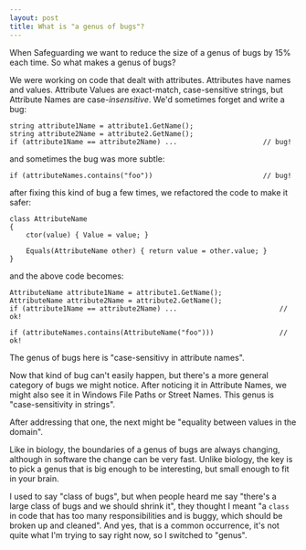 ```yaml
---
layout: post
title: What is "a genus of bugs"?
---
```


When Safeguarding we want to reduce the size of a genus of bugs by 15% each time. So what makes a genus of bugs?

We were working on code that dealt with attributes. Attributes have names and values. Attribute Values are exact-match, case-sensitive strings, but Attribute Names are case-_insensitive_. We'd sometimes forget and write a bug:

```
string attribute1Name = attribute1.GetName();
string attribute2Name = attribute2.GetName();
if (attribute1Name == attribute2Name) ...                     // bug!
```

and sometimes the bug was more subtle:

```
if (attributeNames.contains("foo"))                           // bug!
```

after fixing this kind of bug a few times, we refactored the code to make it safer:

```
class AttributeName
{
    ctor(value) { Value = value; }
    
    Equals(AttributeName other) { return value = other.value; }
}
```

and the above code becomes:

```
AttributeName attribute1Name = attribute1.GetName();
AttributeName attribute2Name = attribute2.GetName();
if (attribute1Name == attribute2Name) ...                         // ok!

if (attributeNames.contains(AttributeName("foo")))                // ok!
```

The genus of bugs here is "case-sensitivy in attribute names".

Now that kind of bug can't easily happen, but there's a more general category of bugs we might notice. After noticing it in Attribute Names, we might also see it in Windows File Paths or Street Names. This genus is "case-sensitivity in strings". 

After addressing that one, the next might be "equality between values in the domain".

Like in biology, the boundaries of a genus of bugs are always changing, although in software the change can be very fast. Unlike biology, the key is to pick a genus that is big enough to be interesting, but small enough to fit in your brain.

I used to say "class of bugs", but when people heard me say "there's a large class of bugs and we should shrink it", they thought I meant "a `class` in code that has too many responsibilities and is buggy, which should be broken up and cleaned". And yes, that is a common occurrence, it's not quite what I'm trying to say right now, so I switched to "genus".

